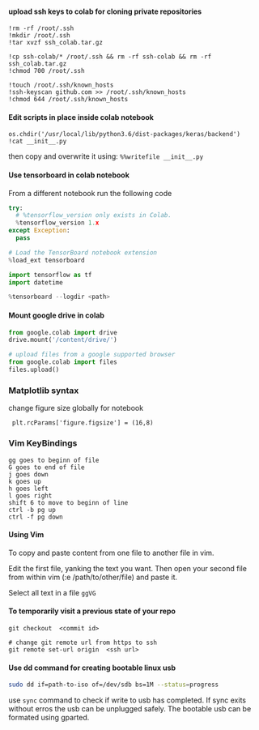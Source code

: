 #### upload ssh keys to colab for cloning private repositories
```!cp '/content/drive/My Drive/ssh_colab.tar.gz' .  
!rm -rf /root/.ssh  
!mkdir /root/.ssh  
!tar xvzf ssh_colab.tar.gz  

!cp ssh-colab/* /root/.ssh && rm -rf ssh-colab && rm -rf ssh_colab.tar.gz 
!chmod 700 /root/.ssh  

!touch /root/.ssh/known_hosts  
!ssh-keyscan github.com >> /root/.ssh/known_hosts  
!chmod 644 /root/.ssh/known_hosts
```
#### Edit scripts in place inside colab notebook
```
os.chdir('/usr/local/lib/python3.6/dist-packages/keras/backend')
!cat __init__.py
```
then copy and overwrite it using:
```%%writefile __init__.py```
#### Use tensorboard in colab notebook
From a different notebook run the following code
```py
try:
  # %tensorflow_version only exists in Colab.
  %tensorflow_version 1.x
except Exception:
  pass

# Load the TensorBoard notebook extension
%load_ext tensorboard

import tensorflow as tf
import datetime

%tensorboard --logdir <path>
```
#### Mount google drive in colab 
```python
from google.colab import drive
drive.mount('/content/drive/')

# upload files from a google supported browser
from google.colab import files
files.upload()
```
### Matplotlib syntax
change figure size globally for notebook

``` plt.rcParams['figure.figsize'] = (16,8)```
### Vim KeyBindings
```vim
gg goes to beginn of file  
G goes to end of file  
j goes down  
k goes up  
h goes left  
l goes right  
shift 6 to move to beginn of line  
ctrl -b pg up  
ctrl -f pg down  
```
#### Using Vim
To copy and paste content from one file to another file in vim.  

Edit the first file, yanking the text you want. Then open your second file from within vim (:e /path/to/other/file) and paste it.  

Select all text in a file
```ggVG```
#### To temporarily visit a previous state of your repo
```git
git checkout  <commit id>

# change git remote url from https to ssh 
git remote set-url origin  <ssh url>
```
#### Use dd command for creating bootable linux usb
```bash
sudo dd if=path-to-iso of=/dev/sdb bs=1M --status=progress
```
use ```sync``` command to check if write to usb has completed.
If sync exits without erros the usb can be unplugged safely.
The bootable usb can be formated using gparted.
